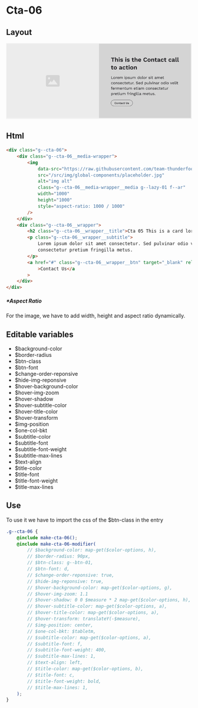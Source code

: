 # Cta-06

## Layout

![alt text][cta-06]

[cta-06]: /src/img/global-components/cta/cta-06.jpg

## Html

```html
<div class="g--cta-06">
    <div class="g--cta-06__media-wrapper">
        <img
            data-src="https://raw.githubusercontent.com/team-thunderfoot/ui/main/src/img/global-components/img-placeholder.jpg"
            src="/src/img/global-components/placeholder.jpg"
            alt="img alt"
            class="g--cta-06__media-wrapper__media g--lazy-01 f--ar"
            width="1000"
            height="1000"
            style="aspect-ratio: 1000 / 1000"
        />
    </div>
    <div class="g--cta-06__wrapper">
        <h2 class="g--cta-06__wrapper__title">Cta 05 This is a card lorem ispum dolor sit</h2>
        <p class="g--cta-06__wrapper__subtitle">
            Lorem ipsum dolor sit amet consectetur. Sed pulvinar odio velit fermentum etiam
            consectetur pretium fringilla metus.
        </p>
        <a href="#" class="g--cta-06__wrapper__btn" target="_blank" rel="noopener noreferrer"
            >Contact Us</a
        >
    </div>
</div>
```

##### \*Aspect Ratio

For the image, we have to add width, height and aspect ratio dynamically.

## Editable variables

-   $background-color
-   $border-radius
-   $btn-class
-   $btn-font
-   $change-order-reponsive
-   $hide-img-reponsive
-   $hover-background-color
-   $hover-img-zoom
-   $hover-shadow
-   $hover-subtitle-color
-   $hover-title-color
-   $hover-transform
-   $img-position
-   $one-col-bkt
-   $subtitle-color
-   $subtitle-font
-   $subtitle-font-weight
-   $subtitle-max-lines
-   $text-align
-   $title-color
-   $title-font
-   $title-font-weight
-   $title-max-lines

## Use

To use it we have to import the css of the $btn-class in the entry

```scss
.g--cta-06 {
    @include make-cta-06();
    @include make-cta-06-modifier(
        // $background-color: map-get($color-options, h),
        // $border-radius: 90px,
        // $btn-class: g--btn-01,
        // $btn-font: d,
        // $change-order-reponsive: true,
        // $hide-img-reponsive: true,
        // $hover-background-color: map-get($color-options, g),
        // $hover-img-zoom: 1.1
        // $hover-shadow: 0 0 $measure * 2 map-get($color-options, h),
        // $hover-subtitle-color: map-get($color-options, a),
        // $hover-title-color: map-get($color-options, a),
        // $hover-transform: translateY(-$measure),
        // $img-position: center,
        // $one-col-bkt: $tabletm,
        // $subtitle-color: map-get($color-options, a),
        // $subtitle-font: f,
        // $subtitle-font-weight: 400,
        // $subtitle-max-lines: 1,
        // $text-align: left,
        // $title-color: map-get($color-options, b),
        // $title-font: c,
        // $title-font-weight: bold,
        // $title-max-lines: 1,
    );
}
```
